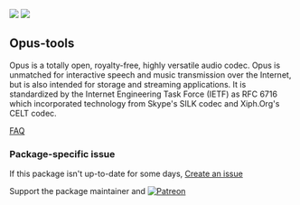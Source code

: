 [![](https://img.shields.io/chocolatey/v/opus-tools?color=green&label=opus-tools)](https://chocolatey.org/packages/opus-tools) [![](https://img.shields.io/chocolatey/dt/opus-tools)](https://chocolatey.org/packages/opus-tools)

## Opus-tools
Opus is a totally open, royalty-free, highly versatile audio codec. Opus is unmatched for interactive
speech and music transmission over the Internet, but is also intended for storage and streaming
applications. It is standardized by the Internet Engineering Task Force (IETF) as RFC 6716 which
incorporated technology from Skype's SILK codec and Xiph.Org's CELT codec.

[FAQ](https://wiki.xiph.org/OpusFAQ)

### Package-specific issue
If this package isn't up-to-date for some days, [Create an issue](https://github.com/tunisiano187/Chocolatey-packages/issues/new/choose)

Support the package maintainer and [![Patreon](https://cdn.jsdelivr.net/gh/tunisiano187/Chocolatey-packages@d15c4e19c709e7148588d4523ffc6dd3cd3c7e5e/icons/patreon.png)](https://www.patreon.com/bePatron?u=39585820)
